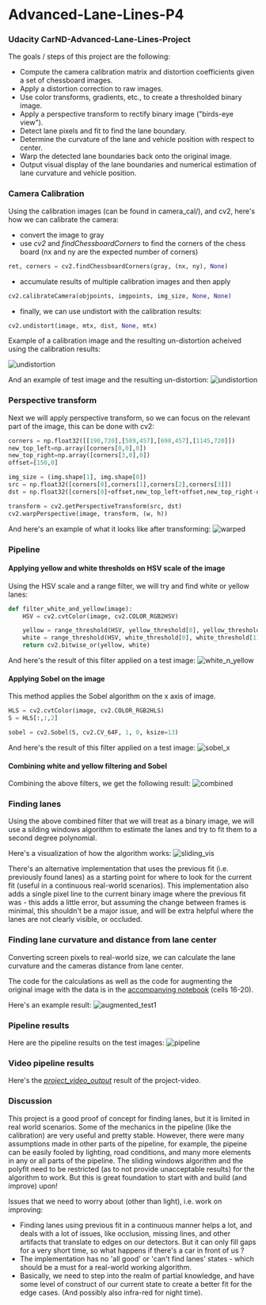 # Advanced-Lane-Lines-P4
### Udacity CarND-Advanced-Lane-Lines-Project

The goals / steps of this project are the following:
* Compute the camera calibration matrix and distortion coefficients given a set of chessboard images.
* Apply a distortion correction to raw images.
* Use color transforms, gradients, etc., to create a thresholded binary image.
* Apply a perspective transform to rectify binary image ("birds-eye view").
* Detect lane pixels and fit to find the lane boundary.
* Determine the curvature of the lane and vehicle position with respect to center.
* Warp the detected lane boundaries back onto the original image.
* Output visual display of the lane boundaries and numerical estimation of lane curvature and vehicle position.

### Camera Calibration

Using the calibration images (can be found in camera_cal/), and cv2, here's how we can calibrate the camera:

* convert the image to gray
* use *cv2* and *findChessboardCorners* to find the corners of the chess board (nx and ny are the expected number of corners)
```python
ret, corners = cv2.findChessboardCorners(gray, (nx, ny), None)
```
* accumulate results of multiple calibration images and then apply
```python
cv2.calibrateCamera(objpoints, imgpoints, img_size, None, None)
```
* finally, we can use undistort with the calibration results:
```python
cv2.undistort(image, mtx, dist, None, mtx)
```

Example of a calibration image and the resulting un-distortion acheived using the calibration results: 

![undistortion](output_images/undistorted_cal.png)

And an example of test image and the resulting un-distortion:
![undistortion](output_images/undistorted_test1.png)


### Perspective transform

Next we will apply perspective transform, so we can focus on the relevant part of the image, this can be done with cv2:

```python
corners = np.float32([[190,720],[589,457],[698,457],[1145,720]])
new_top_left=np.array([corners[0,0],0])
new_top_right=np.array([corners[3,0],0])
offset=[150,0]

img_size = (img.shape[1], img.shape[0])
src = np.float32([corners[0],corners[1],corners[2],corners[3]])
dst = np.float32([corners[0]+offset,new_top_left+offset,new_top_right-offset ,corners[3]-offset])

transform = cv2.getPerspectiveTransform(src, dst)
cv2.warpPerspective(image, transform, (w, h))
```

And here's an example of what it looks like after transforming:
![warped](output_images/warped.png)

### Pipeline
#### Applying yellow and white thresholds on HSV scale of the image
Using the HSV scale and a range filter, we will try and find white or yellow lanes:

```python
def filter_white_and_yellow(image):
    HSV = cv2.cvtColor(image, cv2.COLOR_RGB2HSV)

    yellow = range_threshold(HSV, yellow_threshold[0], yellow_threshold[1])
    white = range_threshold(HSV, white_threshold[0], white_threshold[1])
    return cv2.bitwise_or(yellow, white)
```

And here's the result of this filter applied on a test image:
![white_n_yellow](output_images/white_n_yellow.png)

#### Applying Sobel on the image
This method applies the Sobel algorithm on the x axis of image. 


```python
HLS = cv2.cvtColor(image, cv2.COLOR_RGB2HLS)
S = HLS[:,:,2]

sobel = cv2.Sobel(S, cv2.CV_64F, 1, 0, ksize=13)
```

And here's the result of this filter applied on a test image:
![sobel_x](output_images/sobel_x.png)

#### Combining white and yellow filtering and Sobel 
Combining the above filters, we get the following result:
![combined](output_images/combined.png)

### Finding lanes
Using the above combined filter that we will treat as a binary image, we will use a silding windows algorithm to estimate the lanes and try to fit them to a second degree polynomial.

Here's a visualization of how the algorithm works:
![sliding_vis](output_images/sliding_vis.png)

There's an alternative implementation that uses the previous fit (i.e. previously found lanes) as a starting point for where to look for the current fit (useful in a continuous real-world scenarios). This implementation also adds a single pixel line to the current binary image where the previous fit was - this adds a little error, but assuming the change between frames is minimal, this shouldn't be a major issue, and will be extra helpful where the lanes are not clearly visible, or occluded.

### Finding lane curvature and distance from lane center
Converting screen pixels to real-world size, we can calculate the lane curvature and the cameras distance from lane center.

The code for the calculations as well as the code for augmenting the original image with the data is in the [accompanying notebook](Advanced-Lane-Lines.ipynb) (cells 16-20).

Here's an example result:
![augmented_test1](output_images/augmented_test1.png)


### Pipeline results
Here are the pipeline results on the test images:
![pipeline](output_images/pipeline.png)

### Video pipeline results
Here's the *[project_video_output](project_video_output.mp4)* result of the project-video.

### Discussion 
This project is a good proof of concept for finding lanes, but it is limited in real world scenarios. Some of the mechanics in the pipeline (like the calibration) are very useful and pretty stable. However, there were many assumptions made in other parts of the pipeline, for example, the pipeine can be easily fooled by lighting, road conditions, and many more elements in any or all parts of the pipeline. The sliding windows algorithm and the polyfit need to be restricted (as to not provide unacceptable results) for the algorithm to work. 
But this is great foundation to start with and build (and improve) upon!

Issues that we need to worry about (other than light), i.e. work on improving:
* Finding lanes using previous fit in a continuous manner helps a lot, and deals with a lot of issues, like occlusion, missing lines, and other artifacts that translate to edges on our detectors. But it can only fill gaps for a very short time, so what happens if there's a car in front of us ?
* The implementation has no 'all good' or 'can't find lanes' states - which should be a must for a real-world working algorithm.
* Basically, we need to step into the realm of partial knowledge, and have some level of construct of our current state to create a better fit for the edge cases. (And possibly also infra-red for night time).